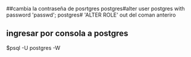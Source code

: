 ##cambia la contraseña de posrtgres
postgres#alter user postgres with password 'passwd'; 
postgres# 'ALTER ROLE'  out del coman anteriro

## ingresar por consola a postgres
$psql -U postgres -W
